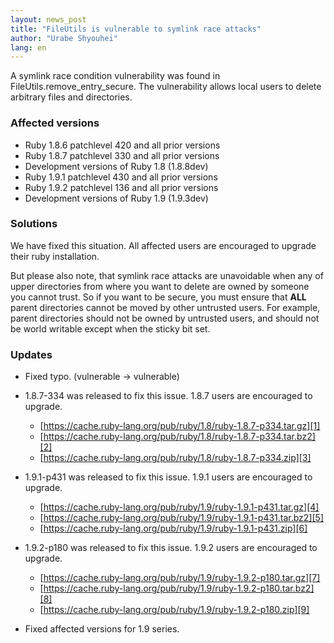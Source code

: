 ```yaml
---
layout: news_post
title: "FileUtils is vulnerable to symlink race attacks"
author: "Urabe Shyouhei"
lang: en
---
```


A symlink race condition vulnerability was found in
FileUtils.remove\_entry\_secure. The vulnerability allows local users to
delete arbitrary files and directories.

### Affected versions

* Ruby 1.8.6 patchlevel 420 and all prior versions
* Ruby 1.8.7 patchlevel 330 and all prior versions
* Development versions of Ruby 1.8 (1.8.8dev)
* Ruby 1.9.1 patchlevel 430 and all prior versions
* Ruby 1.9.2 patchlevel 136 and all prior versions
* Development versions of Ruby 1.9 (1.9.3dev)

### Solutions

We have fixed this situation. All affected users are encouraged to
upgrade their ruby installation.

But please also note, that symlink race attacks are unavoidable when any
of upper directories from where you want to delete are owned by someone
you cannot trust. So if you want to be secure, you must ensure that
**ALL** parent directories cannot be moved by other untrusted users. For
example, parent directories should not be owned by untrusted users, and
should not be world writable except when the sticky bit set.

### Updates

* Fixed typo. (vulnerable -&gt; vulnerable)
* 1\.8.7-334 was released to fix this issue. 1.8.7 users are encouraged
  to upgrade.
  * [https://cache.ruby-lang.org/pub/ruby/1.8/ruby-1.8.7-p334.tar.gz][1]
  * [https://cache.ruby-lang.org/pub/ruby/1.8/ruby-1.8.7-p334.tar.bz2][2]
  * [https://cache.ruby-lang.org/pub/ruby/1.8/ruby-1.8.7-p334.zip][3]

* 1\.9.1-p431 was released to fix this issue. 1.9.1 users are encouraged
  to upgrade.
  * [https://cache.ruby-lang.org/pub/ruby/1.9/ruby-1.9.1-p431.tar.gz][4]
  * [https://cache.ruby-lang.org/pub/ruby/1.9/ruby-1.9.1-p431.tar.bz2][5]
  * [https://cache.ruby-lang.org/pub/ruby/1.9/ruby-1.9.1-p431.zip][6]

* 1\.9.2-p180 was released to fix this issue. 1.9.2 users are encouraged
  to upgrade.
  * [https://cache.ruby-lang.org/pub/ruby/1.9/ruby-1.9.2-p180.tar.gz][7]
  * [https://cache.ruby-lang.org/pub/ruby/1.9/ruby-1.9.2-p180.tar.bz2][8]
  * [https://cache.ruby-lang.org/pub/ruby/1.9/ruby-1.9.2-p180.zip][9]

* Fixed affected versions for 1.9 series.



[1]: https://cache.ruby-lang.org/pub/ruby/1.8/ruby-1.8.7-p334.tar.gz
[2]: https://cache.ruby-lang.org/pub/ruby/1.8/ruby-1.8.7-p334.tar.bz2
[3]: https://cache.ruby-lang.org/pub/ruby/1.8/ruby-1.8.7-p334.zip
[4]: https://cache.ruby-lang.org/pub/ruby/1.9/ruby-1.9.1-p431.tar.gz
[5]: https://cache.ruby-lang.org/pub/ruby/1.9/ruby-1.9.1-p431.tar.bz2
[6]: https://cache.ruby-lang.org/pub/ruby/1.9/ruby-1.9.1-p431.zip
[7]: https://cache.ruby-lang.org/pub/ruby/1.9/ruby-1.9.2-p180.tar.gz
[8]: https://cache.ruby-lang.org/pub/ruby/1.9/ruby-1.9.2-p180.tar.bz2
[9]: https://cache.ruby-lang.org/pub/ruby/1.9/ruby-1.9.2-p180.zip
